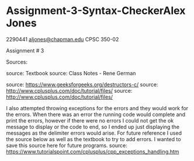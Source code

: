 # Assignment-3-Syntax-CheckerAlex Jones
2290441
aljones@chapman.edu
CPSC 350-02

Assignment # 3



Sources:

source: Textbook
source: Class Notes - Rene German

source: https://www.geeksforgeeks.org/destructors-c/
source: http://www.cplusplus.com/doc/tutorial/files/
source: http://www.cplusplus.com/doc/tutorial/files/





I also attempted throwing exceptions for the errors and they would work for the errors. When there was an error the running code would complete and print the errors, however if there were no errors I could not get the ok message to display or the code to end, so I ended up just displaying the messages as the delimiter errors would arise. For future reference I used the source below as well as the textbook to try to add errors. I wanted to save this source here for future programs.
source: https://www.tutorialspoint.com/cplusplus/cpp_exceptions_handling.htm




